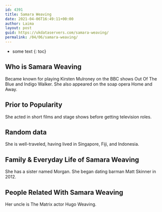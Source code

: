 ```yaml
---
id: 4391
title: Samara Weaving
date: 2021-04-06T16:49:11+00:00
author: Laima
layout: post
guid: https://ukdataservers.com/samara-weaving/
permalink: /04/06/samara-weaving/
---
```


* some text
{: toc}


## Who is Samara Weaving
                  
                  
                  
Became known for playing Kirsten Mulroney on the BBC shows Out Of The Blue and Indigo Walker. She also appeared on the soap opera Home and Away. 
                  
              
            
              
            
                
                
                
## Prior to Popularity
                  
                  
                  
She acted in short films and stage shows before getting television roles. 
                  
              
            
              
            
                
                
                
## Random data
                  
                  
                  
She is well-traveled, having lived in Singapore, Fiji, and Indonesia.
                  
              
            
              
            
                
                
                
## Family & Everyday Life of Samara Weaving
                  
                  
                  
She has a sister named Morgan. She began dating barman Matt Skinner in 2012.
                  
              
            
              
            
                
                
                
## People Related With Samara Weaving
                  
                  
                  
Her uncle is The Matrix actor Hugo Weaving.
                  
              
            
              
            
                
              
            
              
              
            
            
              
            
          
          
          
